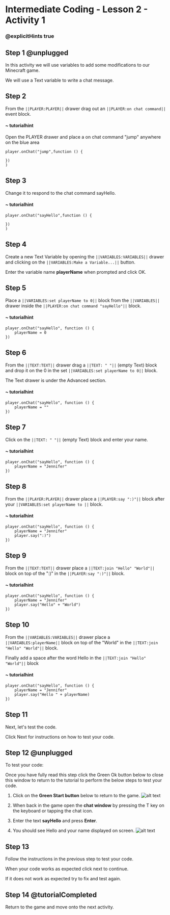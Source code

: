 # Intermediate Coding - Lesson 2 - Activity 1

### @explicitHints true

## Step 1 @unplugged
In this activity we will use variables to add some
modifications to our Minecraft game.

We will use a Text variable to write a chat
message.

## Step 2
From the ``||PLAYER:PLAYER||`` drawer drag out an ``||PLAYER:on chat command||`` event block.
#### ~ tutorialhint
Open the PLAYER drawer and place a on chat command "jump" anywhere on the blue area
```blocks
player.onChat("jump",function () {
 
})
)
```
## Step 3
Change it to respond to the chat command sayHello.
#### ~ tutorialhint
```blocks 
player.onChat("sayHello",function () {
 
})
)
```
## Step 4
Create a new Text Variable by opening the
``||VARIABLES:VARIABLES||`` drawer and clicking on the ``||VARIABLES:Make a Variable...||`` button.

Enter the variable name **playerName** when prompted and click OK.

## Step 5
Place a ``||VARIABLES:set playerName to 0||`` block from the ``||VARIABLES||`` 
drawer inside the ``||PLAYER:on chat command "sayHello"||`` block.

#### ~ tutorialhint
```blocks 
player.onChat("sayHello", function () {
    playerName = 0
})
```

## Step 6
From the ``||TEXT:TEXT||``  drawer drag a ``||TEXT: " "||`` (empty Text) block
and drop it on the 0 in the set ``||VARIABLES:set playerName to 0||`` block.

The Text drawer is under the Advanced section.


#### ~ tutorialhint
```blocks 
player.onChat("sayHello", function () {
    playerName = ""
})
```

## Step 7
Click on the ``||TEXT: " "||`` (empty Text) block and enter your name.

#### ~ tutorialhint
```blocks 
player.onChat("sayHello", function () {
    playerName = "Jennifer"
})
```

## Step 8
From the ``||PLAYER:PLAYER||`` drawer place a  ``||PLAYER:say ":)"||`` block after your 
``||VARIABLES:set playerName to ||`` block.

#### ~ tutorialhint
```blocks 
player.onChat("sayHello", function () {
    playerName = "Jennifer"
    player.say(":)")
})
```

## Step 9
From the ``||TEXT:TEXT||`` drawer place a  ``||TEXT:join "Hello" "World"||`` 
block on top of the ":)" in the ``||PLAYER:say ":)"||`` block.

#### ~ tutorialhint
```blocks 
player.onChat("sayHello", function () {
    playerName = "Jennifer"
    player.say("Hello" + "World")
})
```
## Step 10

From the ``||VARIABLES:VARIABLES||`` drawer place a  ``||VARIABLES:playerName||`` 
block on top of the "World" in the ``||TEXT:join "Hello" "World"||`` block.

Finally add a space after the word Hello in the ``||TEXT:join "Hello" "World"||`` block

#### ~ tutorialhint
```blocks 
player.onChat("sayHello", function () {
    playerName = "Jennifer"
    player.say("Hello " + playerName)
})
```
## Step 11
Next, let's test the code.

Click Next for instructions on how to test your code.

## Step 12 @unplugged
To test your code:

Once you have fully read this step click the Green Ok button below to close this window to return to the tutorial to perform the below steps to test your code.

1. Click on the **Green Start button** below to return to the game.
![alt text](https://intermediatev3.codingcredentials.com/Lesson2/2.1.1/images/2.jpg?raw=true "Start")


2. When back in the game open the **chat window** by pressing the T key on the keyboard or tapping the chat icon.
3. Enter the text **sayHello** and press **Enter**.
4. You should see Hello and your name displayed on screen.
![alt text](https://intermediatev3.codingcredentials.com/Lesson2/2.1.1/images/1-sayHello.jpg?raw=true "sayHello")

## Step 13
Follow the instructions in the previous step to test your code.

When your code works as expected click next to continue.

If it does not work as expected try to fix and test again.

## Step 14 @tutorialCompleted
Return to the game and move onto the next activity.
